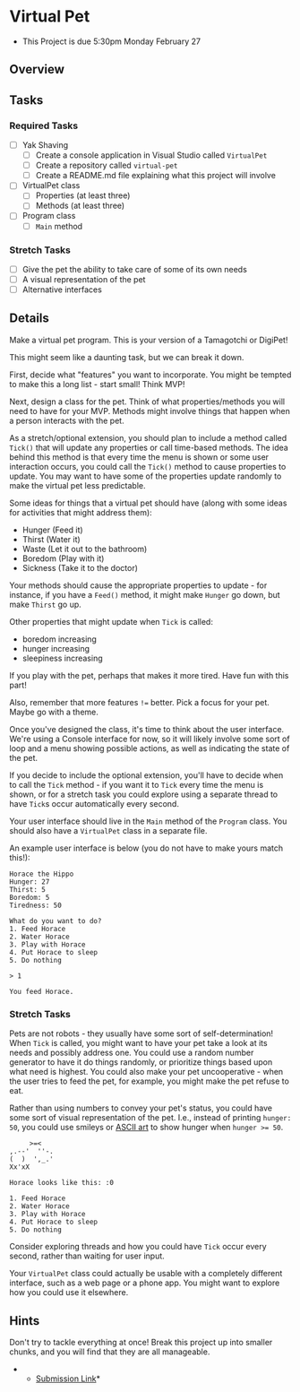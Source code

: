 # Virtual Pet
- This Project is due 5:30pm Monday February 27

## Overview


## Tasks

### Required Tasks

- [ ] Yak Shaving
  - [ ] Create a console application in Visual Studio called `VirtualPet`
  - [ ] Create a repository called `virtual-pet`
  - [ ] Create a README.md file explaining what this project will involve
- [ ] VirtualPet class
  - [ ] Properties (at least three)
  - [ ] Methods (at least three)
- [ ] Program class
  - [ ] `Main` method

### Stretch Tasks

- [ ] Give the pet the ability to take care of some of its own needs
- [ ] A visual representation of the pet
- [ ] Alternative interfaces

## Details

Make a virtual pet program. This is your version of a Tamagotchi or DigiPet!

This might seem like a daunting task, but we can break it down.

First, decide what "features" you want to incorporate. You might be tempted to make this a long list - start small! Think MVP!

Next, design a class for the pet. Think of what properties/methods you will need to have for your MVP. Methods might involve things that happen when a person interacts with the pet.

As a stretch/optional extension, you should plan to include a method called `Tick()` that will update any properties or call time-based methods. The idea behind this method is that every time the menu is shown or some user interaction occurs, you could call the `Tick()` method to cause properties to update. You may want to have some of the properties update randomly to make the virtual pet less predictable.

Some ideas for things that a virtual pet should have (along with some ideas for activities that might address them):

- Hunger (Feed it)
- Thirst (Water it)
- Waste (Let it out to the bathroom)
- Boredom (Play with it)
- Sickness (Take it to the doctor)

Your methods should cause the appropriate properties to update - for instance, if you have a `Feed()` method, it might make `Hunger` go down, but make `Thirst` go up.

Other properties that might update when `Tick` is called:
  - boredom increasing
  - hunger increasing
  - sleepiness increasing

If you play with the pet, perhaps that makes it more tired. Have fun with this part!

Also, remember that more features `!=` better. Pick a focus for your pet. Maybe go with a theme.

Once you've designed the class, it's time to think about the user interface. We're using a Console interface for now, so it will likely involve some sort of loop and a menu showing possible actions, as well as indicating the state of the pet. 

If you decide to include the optional extension, you'll have to decide when to call the `Tick` method - if you want it to `Tick` every time the menu is shown, or for a stretch task you could explore using a separate thread to have `Tick`s occur automatically every second.

Your user interface should live in the `Main` method of the `Program` class. You should also have a `VirtualPet` class in a separate file.

An example user interface is below (you do not have to make yours match this!):

```
Horace the Hippo
Hunger: 27
Thirst: 5
Boredom: 5
Tiredness: 50

What do you want to do?
1. Feed Horace
2. Water Horace
3. Play with Horace
4. Put Horace to sleep
5. Do nothing

> 1

You feed Horace.
```

### Stretch Tasks

Pets are not robots - they usually have some sort of self-determination! When `Tick` is called, you might want to have your pet take a look at its needs and possibly address one. You could use a random number generator to have it do things randomly, or prioritize things based upon what need is highest. You could also make your pet uncooperative - when the user tries to feed the pet, for example, you might make the pet refuse to eat.

Rather than using numbers to convey your pet's status, you could have some sort of visual representation of the pet. I.e., instead of printing `hunger: 50`, you could use smileys or [ASCII art](https://en.wikipedia.org/wiki/ASCII_art) to show hunger when `hunger >= 50`.
```
     >=<        
,.--'  ''-.
(  )  ',_.'
Xx'xX      

Horace looks like this: :0

1. Feed Horace
2. Water Horace
3. Play with Horace
4. Put Horace to sleep
5. Do nothing
```

Consider exploring threads and how you could have `Tick` occur every second, rather than waiting for user input.

Your `VirtualPet` class could actually be usable with a completely different interface, such as a web page or a phone app. You might want to explore how you could use it elsewhere.

## Hints

Don't try to tackle everything at once! Break this project up into smaller chunks, and you will find that they are all manageable.

-  * [Submission Link](https://docs.google.com/forms/d/e/1FAIpQLSfM2T4vydInMMWmuiAr0tdCe7h1gPMphhWfmyWI1OysuKcKIQ/viewform)*
